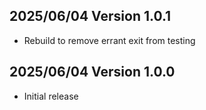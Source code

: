 2025/06/04 Version 1.0.1
------------------------
- Rebuild to remove errant exit from testing

2025/06/04 Version 1.0.0
--------------------------
- Initial release
